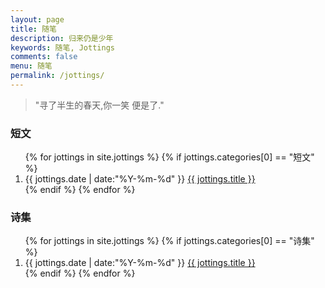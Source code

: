 ```yaml
---
layout: page
title: 随笔
description: 归来仍是少年
keywords: 随笔, Jottings
comments: false
menu: 随笔
permalink: /jottings/
---
```


> "寻了半生的春天,你一笑  便是了."

<section class="container posts-content">
<h3>短文</h3>
<ol class="posts-list" id="随笔">
{% for jottings in site.jottings %}
{% if  jottings.categories[0] == "短文" %}
<li class="posts-list-item">
<span class="posts-list-meta">{{ jottings.date | date:"%Y-%m-%d" }}</span>
<a class="posts-list-name" href="{{ site.url }}{{ jottings.url }}">{{ jottings.title }}</a>
</li>
{% endif %}
{% endfor %}
</ol>
<h3>诗集</h3>
<ol class="posts-list" id="诗集">
{% for jottings in site.jottings %}
{% if  jottings.categories[0] == "诗集" %}
<li class="posts-list-item">
<span class="posts-list-meta">{{ jottings.date | date:"%Y-%m-%d" }}</span>
<a class="posts-list-name" href="{{ site.url }}{{ jottings.url }}">{{ jottings.title }}</a>
</li>
{% endif %}
{% endfor %}
</ol>
</section>

